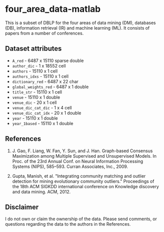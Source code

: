 # four_area_data-matlab

This is a subset of DBLP for the four areas of data mining (DM), databases (DB), information retrieval (IR) and machine learning (ML). It consists of papers from a number of conferences.

Dataset attributes
---------------
* `A_red`       - 6487 x 15110 sparse double
* `author_dic`  - 1 x 18552 cell
* `authors`     - 15110 x 1 cell
* `authors_idxs` - 15110 x 1 cell
* `dictionary_red`  - 6487 x 22 char
* `global_weights_red`  - 6487 x 1 double
* `title_str`  - 15110 x 1 cell
* `venue`  - 15110 x 1 double
* `venue_dic`    - 20 x 1 cell
* `venue_dic_cat_dic`    - 1 x 4 cell
* `venue_dic_cat_idx`    - 20 x 1 double
* `year`  - 15110 x 1 double
* `year_1based` - 15110 x 1 double

References
----------
1. J. Gao, F. Liang, W. Fan, Y. Sun, and J. Han.
   Graph-based Consensus Maximization among Multiple Supervised and Unsupervised Models. In Proc. of the 23rd
   Annual Conf. on Neural Information Processing Systems (NIPS), 585–593. Curran Associates, Inc., 2009.

2. Gupta, Manish, et al. "Integrating community matching and outlier detection for mining evolutionary community outliers." 
   Proceedings of the 18th ACM SIGKDD international conference on Knowledge discovery and data mining. ACM, 2012.
   
Disclaimer
----------
I do not own or claim the ownership of the data. Please send comments, or questions regarding the data to the authors in the References.
